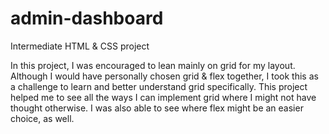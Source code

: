 # admin-dashboard
Intermediate HTML &amp; CSS project

In this project, I was encouraged to lean mainly on grid for my layout. Although I would have personally chosen grid & flex together, I took this as a challenge to learn and better understand grid specifically. This project helped me to see all the ways I can implement grid where I might not have thought otherwise. I was also able to see where flex might be an easier choice, as well.